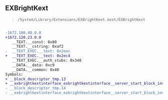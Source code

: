 ## EXBrightKext

> `/System/Library/Extensions/EXBrightKext.kext/EXBrightKext`

```diff

-1672.100.48.0.0
+1672.120.23.0.0
   __TEXT.__const: 0x80
   __TEXT.__cstring: 0xaf2
-  __TEXT_EXEC.__text: 0x2eac
+  __TEXT_EXEC.__text: 0x2ec4
   __TEXT_EXEC.__auth_stubs: 0x340
   __DATA.__data: 0xc9
   __DATA.__common: 0x40
Symbols:
+ __block_descriptor_tmp.13
+ __exbrightkextinterface_exbrightkextinterface__server_start_block_invoke.16
- __block_descriptor_tmp.14
- __exbrightkextinterface_exbrightkextinterface__server_start_block_invoke.17

```
